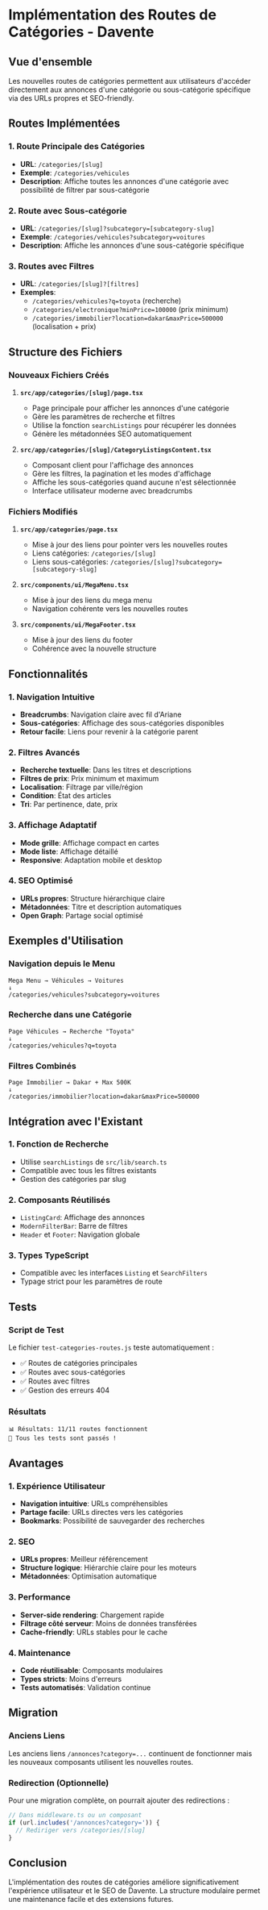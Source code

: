 # Implémentation des Routes de Catégories - Davente

## Vue d'ensemble

Les nouvelles routes de catégories permettent aux utilisateurs d'accéder directement aux annonces d'une catégorie ou sous-catégorie spécifique via des URLs propres et SEO-friendly.

## Routes Implémentées

### 1. Route Principale des Catégories
- **URL**: `/categories/[slug]`
- **Exemple**: `/categories/vehicules`
- **Description**: Affiche toutes les annonces d'une catégorie avec possibilité de filtrer par sous-catégorie

### 2. Route avec Sous-catégorie
- **URL**: `/categories/[slug]?subcategory=[subcategory-slug]`
- **Exemple**: `/categories/vehicules?subcategory=voitures`
- **Description**: Affiche les annonces d'une sous-catégorie spécifique

### 3. Routes avec Filtres
- **URL**: `/categories/[slug]?[filtres]`
- **Exemples**:
  - `/categories/vehicules?q=toyota` (recherche)
  - `/categories/electronique?minPrice=100000` (prix minimum)
  - `/categories/immobilier?location=dakar&maxPrice=500000` (localisation + prix)

## Structure des Fichiers

### Nouveaux Fichiers Créés

1. **`src/app/categories/[slug]/page.tsx`**
   - Page principale pour afficher les annonces d'une catégorie
   - Gère les paramètres de recherche et filtres
   - Utilise la fonction `searchListings` pour récupérer les données
   - Génère les métadonnées SEO automatiquement

2. **`src/app/categories/[slug]/CategoryListingsContent.tsx`**
   - Composant client pour l'affichage des annonces
   - Gère les filtres, la pagination et les modes d'affichage
   - Affiche les sous-catégories quand aucune n'est sélectionnée
   - Interface utilisateur moderne avec breadcrumbs

### Fichiers Modifiés

1. **`src/app/categories/page.tsx`**
   - Mise à jour des liens pour pointer vers les nouvelles routes
   - Liens catégories: `/categories/[slug]`
   - Liens sous-catégories: `/categories/[slug]?subcategory=[subcategory-slug]`

2. **`src/components/ui/MegaMenu.tsx`**
   - Mise à jour des liens du mega menu
   - Navigation cohérente vers les nouvelles routes

3. **`src/components/ui/MegaFooter.tsx`**
   - Mise à jour des liens du footer
   - Cohérence avec la nouvelle structure

## Fonctionnalités

### 1. Navigation Intuitive
- **Breadcrumbs**: Navigation claire avec fil d'Ariane
- **Sous-catégories**: Affichage des sous-catégories disponibles
- **Retour facile**: Liens pour revenir à la catégorie parent

### 2. Filtres Avancés
- **Recherche textuelle**: Dans les titres et descriptions
- **Filtres de prix**: Prix minimum et maximum
- **Localisation**: Filtrage par ville/région
- **Condition**: État des articles
- **Tri**: Par pertinence, date, prix

### 3. Affichage Adaptatif
- **Mode grille**: Affichage compact en cartes
- **Mode liste**: Affichage détaillé
- **Responsive**: Adaptation mobile et desktop

### 4. SEO Optimisé
- **URLs propres**: Structure hiérarchique claire
- **Métadonnées**: Titre et description automatiques
- **Open Graph**: Partage social optimisé

## Exemples d'Utilisation

### Navigation depuis le Menu
```
Mega Menu → Véhicules → Voitures
↓
/categories/vehicules?subcategory=voitures
```

### Recherche dans une Catégorie
```
Page Véhicules → Recherche "Toyota"
↓
/categories/vehicules?q=toyota
```

### Filtres Combinés
```
Page Immobilier → Dakar + Max 500K
↓
/categories/immobilier?location=dakar&maxPrice=500000
```

## Intégration avec l'Existant

### 1. Fonction de Recherche
- Utilise `searchListings` de `src/lib/search.ts`
- Compatible avec tous les filtres existants
- Gestion des catégories par slug

### 2. Composants Réutilisés
- `ListingCard`: Affichage des annonces
- `ModernFilterBar`: Barre de filtres
- `Header` et `Footer`: Navigation globale

### 3. Types TypeScript
- Compatible avec les interfaces `Listing` et `SearchFilters`
- Typage strict pour les paramètres de route

## Tests

### Script de Test
Le fichier `test-categories-routes.js` teste automatiquement :
- ✅ Routes de catégories principales
- ✅ Routes avec sous-catégories
- ✅ Routes avec filtres
- ✅ Gestion des erreurs 404

### Résultats
```
📊 Résultats: 11/11 routes fonctionnent
🎉 Tous les tests sont passés !
```

## Avantages

### 1. Expérience Utilisateur
- **Navigation intuitive**: URLs compréhensibles
- **Partage facile**: URLs directes vers les catégories
- **Bookmarks**: Possibilité de sauvegarder des recherches

### 2. SEO
- **URLs propres**: Meilleur référencement
- **Structure logique**: Hiérarchie claire pour les moteurs
- **Métadonnées**: Optimisation automatique

### 3. Performance
- **Server-side rendering**: Chargement rapide
- **Filtrage côté serveur**: Moins de données transférées
- **Cache-friendly**: URLs stables pour le cache

### 4. Maintenance
- **Code réutilisable**: Composants modulaires
- **Types stricts**: Moins d'erreurs
- **Tests automatisés**: Validation continue

## Migration

### Anciens Liens
Les anciens liens `/annonces?category=...` continuent de fonctionner mais les nouveaux composants utilisent les nouvelles routes.

### Redirection (Optionnelle)
Pour une migration complète, on pourrait ajouter des redirections :
```javascript
// Dans middleware.ts ou un composant
if (url.includes('/annonces?category=')) {
  // Rediriger vers /categories/[slug]
}
```

## Conclusion

L'implémentation des routes de catégories améliore significativement l'expérience utilisateur et le SEO de Davente. La structure modulaire permet une maintenance facile et des extensions futures. 